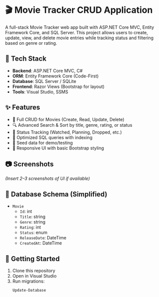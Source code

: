 # 🎬 Movie Tracker CRUD Application

A full-stack Movie Tracker web app built with ASP.NET Core MVC, Entity Framework Core, and SQL Server. This project allows users to create, update, view, and delete movie entries while tracking status and filtering based on genre or rating.

## 🔧 Tech Stack
- **Backend**: ASP.NET Core MVC, C#
- **ORM**: Entity Framework Core (Code-First)
- **Database**: SQL Server / SQLite
- **Frontend**: Razor Views (Bootstrap for layout)
- **Tools**: Visual Studio, SSMS

## ✨ Features
- 🔄 Full CRUD for Movies (Create, Read, Update, Delete)
- 🔍 Advanced Search & Sort by title, genre, rating, or status
- 🎯 Status Tracking (Watched, Planning, Dropped, etc.)
- 🚀 Optimized SQL queries with indexing
- 🧪 Seed data for demo/testing
- 📱 Responsive UI with basic Bootstrap styling

## 📷 Screenshots
*(Insert 2–3 screenshots of UI if available)*

## 🧱 Database Schema (Simplified)
- `Movie`
  - `Id`: int
  - `Title`: string
  - `Genre`: string
  - `Rating`: int
  - `Status`: enum
  - `ReleaseDate`: DateTime
  - `CreatedAt`: DateTime

## 🚀 Getting Started
1. Clone this repository
2. Open in Visual Studio
3. Run migrations:  
   ```bash
   Update-Database
